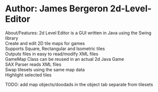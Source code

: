Author: James Bergeron
2d-Level-Editor
===============

About/Features:
2d Level Editor is a GUI written in Java using the Swing library  
Create and edit 2D tile maps for games  
Supports Square, Rectangular and Isometric tiles  
Outputs files in easy to read/modify XML files  
GameMap Class can be reused in an actual 2d Java Game  
SAX Parser reads XML files  
Swap tilesets using the same map data  
Highlight selected tiles  

TODO: 
add map objects/doodads in the object tab separate from tilesets
